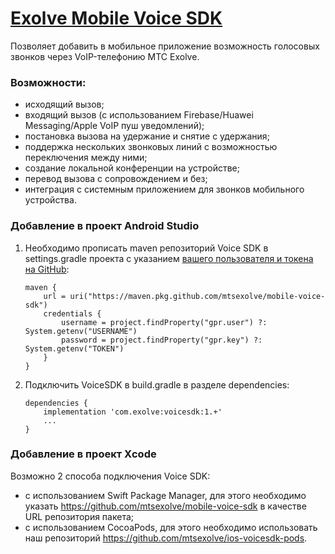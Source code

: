 # [Exolve Mobile Voice SDK](https://docs.exolve.ru/docs/ru/mobile-sdk)
Позволяет добавить в мобильное приложение возможность голосовых звонков через VoIP-телефонию МТС Exolve.

### Возможности:
- исходящий вызов;
- входящий вызов (с использованием Firebase/Huawei Messaging/Apple VoIP пуш уведомлений);
- постановка вызова на удержание и снятие с удержания;
- поддержка нескольких звонковых линий с возможностью переключения между ними;
- создание локальной конференции на устройстве;
- перевод вызова с сопровождением и без;
- интеграция с системным приложением для звонков мобильного устройства.

### Добавление в проект Android Studio

1. Необходимо прописать maven репозиторий Voice SDK в settings.gradle проекта с указанием [вашего пользователя и токена на GitHub](https://docs.github.com/en/packages/working-with-a-github-packages-registry/working-with-the-gradle-registry#using-a-published-package): 
    ```
    maven {
        url = uri("https://maven.pkg.github.com/mtsexolve/mobile-voice-sdk")
        credentials {
            username = project.findProperty("gpr.user") ?: System.getenv("USERNAME")
            password = project.findProperty("gpr.key") ?: System.getenv("TOKEN")
        }
    }
    ```

2. Подключить VoiceSDK в build.gradle в разделе dependencies:
    ```
    dependencies {
        implementation 'com.exolve:voicesdk:1.+'
        ...
    }
    ```

### Добавление в проект Xсode
Возможно 2 способа подключения Voice SDK:
- с использованием Swift Package Manager, для этого необходимо указать https://github.com/mtsexolve/mobile-voice-sdk в качестве URL репозитория пакета;
- с использованием CocoaPods, для этого необходимо использовать наш репозиторий https://github.com/mtsexolve/ios-voicesdk-pods.
